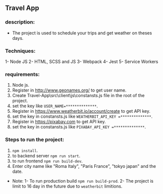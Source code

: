 ## Travel App

### description:
* The project is used to schedule your trips and get weather on theses days.

### Techniques: 
1- Node JS
2- HTML, SCSS and JS
3- Webpack
4- Jest
5- Service Workers

### requirements:
 1. Node js.
 2. Register in http://www.geonames.org/ to get user name.
 3. Create Travel-App\src\client\js\constansts.js file in the root of the project.
 4. set the key like `USER_NAME=**************`.
 5. Register in https://www.weatherbit.io/account/create to get API key.
 6. set the key in constansts.js like `WEATHERBIT_API_KEY =**************`.
 7. Register in https://pixabay.com to get API key.
 8. set the key in constansts.js like `PIXABAY_API_KEY =**************`.

### Steps to run the project: 
 1. `npm install`.
 2. to backend server `npm run start`.
 3. to run frontend `npm run build-dev`.
 4. Enter city name like "Roma Italy", "Paris France", "tokyo japan" and the date.

* Note: 
1- To run production build `npm run build-prod`.
2- The project is limit to 16 day in the future due to `weatherbit` limitions.